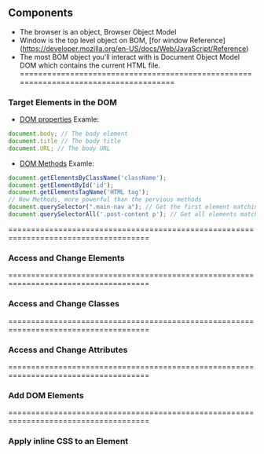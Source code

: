 ## Components
- The browser is an object, Browser Object Model
- Window is the top level object on BOM, [for window Reference] (https://developer.mozilla.org/en-US/docs/Web/JavaScript/Reference)
- The most BOM object you'll interact with is Document Object Model DOM which contains the current HTML file.
=====================================================================================
### Target Elements in the DOM
- [DOM properties](https://developer.mozilla.org/en-US/docs/Web/API/Document)
Examle:
```js
document.body; // The body element
document.title // The body title
document.URL; // The body URL
```
- [DOM Methods](https://developer.mozilla.org/en-US/docs/Web/API/Document)
Examle:
```js
document.getElementsByClassName('className');
document.getElementById('id');
document.getElementsTagName('HTML tag');
// New Methods, more powerful than the pervious methods
document.querySelector(".main-nav a"); // Get the first element matching specified selector(s)
document.querySelectorAll('.post-content p'); // Get all elements matching specified selector(s)
```

=====================================================================================
### Access and Change Elements
=====================================================================================
### Access and Change Classes
=====================================================================================
### Access and Change Attributes
=====================================================================================
### Add DOM Elements
=====================================================================================
### Apply inline CSS to an Element
